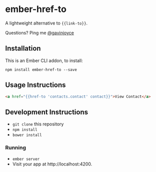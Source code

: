 # ember-href-to

A lightweight alternative to `{{link-to}}`.

Questions? Ping me [@gavinjoyce](https://twitter.com/gavinjoyce)

## Installation

This is an Ember CLI addon, to install:

`npm install ember-href-to --save`

## Usage Instructions

```html
<a href="{{href-to 'contacts.contact' contact}}">View Contact</a>
```

## Development Instructions

* `git clone` this repository
* `npm install`
* `bower install`

### Running

* `ember server`
* Visit your app at http://localhost:4200.
